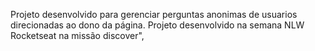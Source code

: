 Projeto desenvolvido para gerenciar perguntas anonimas de usuarios direcionadas ao dono da página. Projeto desenvolvido na  semana NLW Rocketseat na missão discover",
